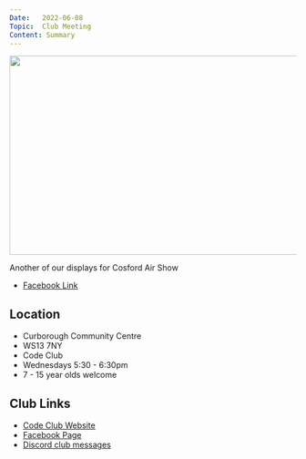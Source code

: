 ```yaml
---
Date:   2022-06-08
Topic:  Club Meeting
Content: Summary
---
```

[<img width="721px" height="350" src="https://scontent.fbhx6-1.fna.fbcdn.net/v/t15.5256-10/286291454_550746959957526_3926131700769695421_n.jpg?stp=dst-jpg_p235x350&_nc_cat=104&ccb=1-7&_nc_sid=ad6a45&_nc_ohc=RZL6YE1vQasAX_9i-z-&_nc_ht=scontent.fbhx6-1.fna&edm=AKK4YLsEAAAA&oh=00_AfBeODQpelBs6tfMDDNdTckogyXFFs5z1dzR7e6ZjFeGdQ&oe=652BB1AE"/>](https://scontent.fbhx6-1.fna.fbcdn.net/v/t15.5256-10/286291454_550746959957526_3926131700769695421_n.jpg?stp=dst-jpg_p235x350&_nc_cat=104&ccb=1-7&_nc_sid=ad6a45&_nc_ohc=RZL6YE1vQasAX_9i-z-&_nc_ht=scontent.fbhx6-1.fna&edm=AKK4YLsEAAAA&oh=00_AfBeODQpelBs6tfMDDNdTckogyXFFs5z1dzR7e6ZjFeGdQ&oe=652BB1AE)

Another of our displays for Cosford Air Show

* [Facebook Link](https://www.facebook.com/1481985248595237/posts/4922951844498543/)

## Location

* Curborough Community Centre
* WS13 7NY
* Code Club
* Wednesdays 5:30 - 6:30pm
* 7 - 15 year olds welcome

## Club Links

* [Code Club Website](https://lichfield-code-club.github.io/)
* [Facebook Page](https://www.facebook.com/LichfieldCoders)
* [Discord club messages](https://discord.gg/szz6xGK)
